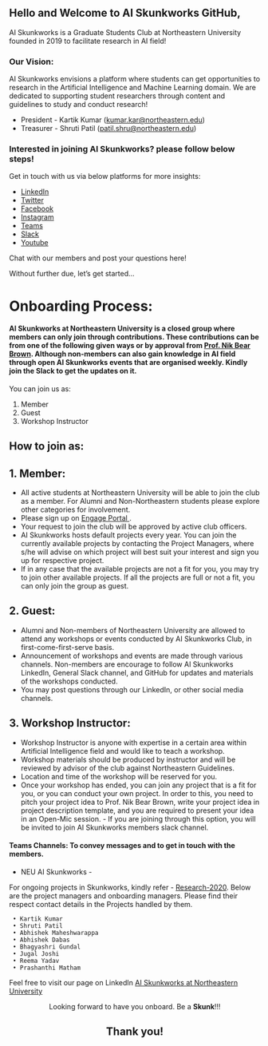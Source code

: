 ## Hello and Welcome to AI Skunkworks GitHub,

AI Skunkworks is a Graduate Students Club at Northeastern University founded in 2019 to facilitate research in AI field!

### Our Vision:
AI Skunkworks envisions a platform where students can get opportunities to research in the Artificial Intelligence and Machine Learning domain. We are dedicated to supporting student researchers through content and guidelines to study and conduct research!

- President - Kartik Kumar (kumar.kar@northeastern.edu) 
- Treasurer - Shruti Patil (patil.shru@northeastern.edu) 



### Interested in joining AI Skunkworks? please follow below steps! 

Get in touch with us via below platforms for more insights:

- [LinkedIn](https://lnkd.in/ecF-UEw)
- [Twitter](https://lnkd.in/exQK7xG)
- [Facebook](https://lnkd.in/dVgUXnE)
- [Instagram](https://lnkd.in/d9jCX9b)
- [Teams](https://teams.microsoft.com/l/channel/19%3a9063a758b4774908b7bb74a0514818df%40thread.tacv2/General?groupId=a3f4c2cc-bf92-475f-80b4-dd4c27aa5cd1&tenantId=a8eec281-aaa3-4dae-ac9b-9a398b9215e7)
- [Slack](https://join.slack.com/t/neuaiskunkworks/shared_invite/enQtNzQyNDg1MjgzNjM0LTYxMWRhMWViMWIxMzUxMTg0YjI4YTQ2NTQyOWM1MmNkOThkYWI0MWU4Y2MyZjA2Njg2Y2Y0YjRjNjQwNWY3MDk) 
- [Youtube](https://www.youtube.com/channel/UCSqJ-CN73dOEinvRvlYc2Cw)

Chat with our members and post your questions here!
 
Without further due, let’s get started… 

# Onboarding Process:

#### AI Skunkworks at Northeastern University is a closed group where members can only join through contributions. These contributions can be from one of the following given ways or by approval from <a href="https://github.com/nikbearbrown/">Prof. Nik Bear Brown</a>. Although non-members can also gain knowledge in AI field through open AI Skunkworks events that are organised weekly. Kindly join the Slack to get the updates on it.

You can join us as:
1. Member 
2. Guest
3. Workshop Instructor


## How to join as:

## 1. Member:
- All active students at Northeastern University will be able to join the club as a member. For Alumni and Non-Northeastern students please explore other categories for involvement.
- Please sign up on <a href="https://lnkd.in/dSybeeY"> Engage Portal </a>. 
- Your request to join the club will be approved by active club officers. 
- AI Skunkworks hosts default projects every year. You can join the currently available projects by contacting the Project Managers, where s/he will advise on which project will best suit your interest and sign you up for respective project. 
- If in any case that the available  projects are not a fit for you, you may try to join other available projects. If all the projects are full or not a fit, you can only join the group as guest.

## 2. Guest:

- Alumni and Non-members of Northeastern University are allowed to attend any workshops or events conducted by AI Skunkworks Club, in first-come-first-serve basis. 
- Announcement of workshops and events are made through various channels. Non-members are encourage to follow AI Skunkworks LinkedIn, General Slack channel, and GitHub for updates and materials of the workshops conducted. 
- You may post questions through our LinkedIn, or other social media channels.


## 3. Workshop Instructor: 

- Workshop Instructor is anyone with expertise in a certain area within Artificial Intelligence field and would like to teach a workshop. 
- Workshop materials should be produced by instructor and will be reviewed by advisor of the club against Northeastern Guidelines. 
- Location and time of the workshop will be reserved for you. 
- Once your workshop has ended, you can join any project that is a fit for you, or you can conduct your own project. In order to this, you need to pitch your project idea to Prof. Nik Bear Brown, write your project idea in project description template, and you are required to present your idea in an Open-Mic session. - If you are joining through this option, you will be invited to join AI Skunkworks members slack channel.

#### Teams Channels: To convey messages and to get in touch with the members.
- NEU AI Skunkworks - <a href="https://teams.microsoft.com/l/channel/19%3a9063a758b4774908b7bb74a0514818df%40thread.tacv2/General?groupId=a3f4c2cc-bf92-475f-80b4-dd4c27aa5cd1&tenantId=a8eec281-aaa3-4dae-ac9b-9a398b9215e7"></a>


For ongoing projects in Skunkworks, kindly refer - <a href="https://github.com/neuaiskunkworks/Research-2020">Research-2020</a>. Below are the project managers and onboarding managers. Please find their respect contact details in the Projects handled by them.
        
     • Kartik Kumar
     • Shruti Patil
     • Abhishek Maheshwarappa 
     • Abhishek Dabas
     • Bhagyashri Gundal
     • Jugal Joshi
     • Reema Yadav
     • Prashanthi Matham
     

Feel free to visit our page on LinkedIn <a href="https://www.linkedin.com/company/skunkworksneu/">AI Skunkworks at Northeastern University</a>
<center>
    Looking forward to have you onboard. Be a <b>Skunk</b>!!!
</center>

## <center>Thank you!</center>

